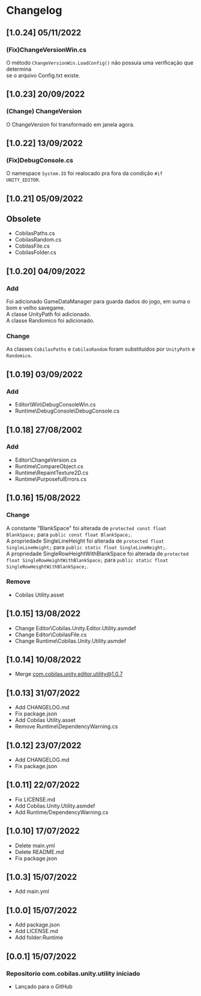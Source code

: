 # Changelog
## [1.0.24] 05/11/2022
### (Fix)ChangeVersionWin.cs
O método `ChangeVersionWin.LoadConfig()` não possuia uma verificação que determina<br/>
se o arquivo Config.txt existe.
## [1.0.23] 20/09/2022
### (Change) ChangeVersion
O ChangeVersion foi transformado em janela agora.
## [1.0.22] 13/09/2022
### (Fix)DebugConsole.cs
O namespace `System.IO` foi realocado pra fora da condição `#if UNITY_EDITOR`.
## [1.0.21] 05/09/2022
## Obsolete
- CobilasPaths.cs
- CobilasRandom.cs
- CobilasFile.cs
- CobilasFolder.cs
## [1.0.20] 04/09/2022
### Add
Foi adicionado GameDataManager para guarda dados do jogo, em suma o bom e velho savegame.<br/>
A classe UnityPath foi adicionado.<br/>
A classe Randomico foi adicionado.<br/>
### Change
As classes `CobilasPaths` e `CobilasRandom` foram substituidos por `UnityPath` e `Randomico`.
## [1.0.19] 03/09/2022
### Add
- Editor\Win\DebugConsoleWin.cs
- Runtime\DebugConsole\DebugConsole.cs
## [1.0.18] 27/08/2002
### Add
- Editor\ChangeVersion.cs
- Runtime\CompareObject.cs
- Runtime\RepaintTexture2D.cs
- Runtime\PurposefulErrors.cs
## [1.0.16] 15/08/2022
### Change
A constante "BlankSpace" foi alterada de `protected const float BlankSpace;` para `public const float BlankSpace;`.<br/>
A propriedade SingleLineHeight foi alterada de `protected float SingleLineHeight;` para `public static float SingleLineHeight;`.<br/>
A propriedade SingleRowHeightWithBlankSpace foi alterada de `protected float SingleRowHeightWithBlankSpace;` para `public static float SingleRowHeightWithBlankSpace;`.<br/>
### Remove
- Cobilas Utility.asset
## [1.0.15] 13/08/2022
- Change Editor\Cobilas.Unity.Editor.Utility.asmdef
- Change Editor\CobilasFile.cs
- Change Runtime\Cobilas.Unity.Utility.asmdef
## [1.0.14] 10/08/2022
- Merge com.cobilas.unity.editor.utility@1.0.7
## [1.0.13] 31/07/2022
- Add CHANGELOG.md
- Fix package.json
- Add Cobilas Utility.asset
- Remove Runtime\DependencyWarning.cs
## [1.0.12] 23/07/2022
- Add CHANGELOG.md
- Fix package.json
## [1.0.11] 22/07/2022
- Fix LICENSE.md
- Add Cobilas.Unity.Utility.asmdef
- Add Runtime/DependencyWarning.cs
## [1.0.10] 17/07/2022
- Delete main.yml
- Delete README.md
- Fix package.json
## [1.0.3] 15/07/2022
- Add main.yml
## [1.0.0] 15/07/2022
- Add package.json
- Add LICENSE.md
- Add folder:Runtime
## [0.0.1] 15/07/2022
### Repositorio com.cobilas.unity.utility iniciado
- Lançado para o GitHub